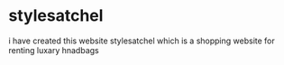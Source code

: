 # stylesatchel
i have created this website stylesatchel which is a shopping website for renting luxary hnadbags 
